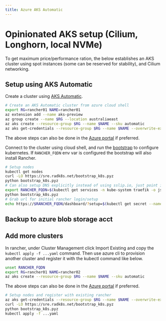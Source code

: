 ```yaml
---
title: Azure AKS Automatic
---
```


# Opinionated AKS setup (Cilium, Longhorn, local NVMe)

To get maximum price/performance ration, the below establishes an AKS cluster using spot instances (some can be reserved for stability), and Cilium networking.

## Setup using AKS Automatic

Create a cluster using [AKS Automatic](https://learn.microsoft.com/en-us/azure/aks/intro-aks-automatic). 

```bash
# Create an AKS Automatic cluster from azure cloud shell
export RG=rancher01 NAME=rancher01
az extension add --name aks-preview
az group create --name $RG --location australiaeast
az aks create --resource-group $RG --name $NAME --sku automatic
az aks get-credentials --resource-group $RG --name $NAME --overwrite-existing
```

The above steps can also be done in the [Azure portal](https://learn.microsoft.com/en-us/azure/aks/learn/quick-kubernetes-automatic-deploy?pivots=azure-portal) if preferred.

Connect to the cluster using cloud shell, and run the [bootstrap](https://github.com/wagov-dtt/site-reliability-engineering/blob/main/static/bootstrap_k8s/__main__.py) to configure kubernetes. If `RANCHER_FQDN` env var is configured the bootstrap will also install Rancher.

```bash
# Setup nodes
kubectl get nodes
curl -LO https://sre.radk8s.net/bootstrap_k8s.pyz
python bootstrap_k8s.pyz
# Can also setup DNS explicitly instead of using sslip.io, just point it to the same ingress IP
export RANCHER_FQDN=$(kubectl get services -n kube-system traefik -o jsonpath='{.status.loadBalancer.ingress[0].ip}').sslip.io
python bootstrap_k8s.pyz
# Grab url for initial rancher login/setup
echo https://$RANCHER_FQDN/dashboard/?setup=$(kubectl get secret --namespace cattle-system bootstrap-secret -o go-template='{{.data.bootstrapPassword|base64decode}}')
```

## Backup to azure blob storage acct

## Add more clusters

In rancher, under Cluster Management click Import Existing and copy the `kubectl apply -f ...yaml` command. Then use azure cli to provision another cluster and register it with the kubectl command like below.

```bash
unset RANCHER_FQDN
export RG=rancher01 NAME=rancher02
az aks create --resource-group $RG --name $NAME --sku automatic
```

The above steps can also be done in the [Azure portal](https://learn.microsoft.com/en-us/azure/aks/learn/quick-kubernetes-automatic-deploy?pivots=azure-portal) if preferred.

```bash
# Setup nodes and register with existing rancher
az aks get-credentials --resource-group $RG --name $NAME --overwrite-existing
curl -LO https://sre.radk8s.net/bootstrap_k8s.pyz
python bootstrap_k8s.pyz
kubectl apply -f ...yaml
```
